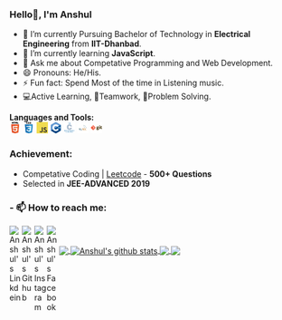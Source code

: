 ### Hello👋, I'm Anshul


- 🔭 I’m currently Pursuing Bachelor of Technology in **Electrical Engineering**  from **IIT-Dhanbad**.
- 🌱 I’m currently learning **JavaScript**.
- 💬 Ask me about Competative Programming and Web Development.
- 😄 Pronouns: He/His.
- ⚡ Fun fact: Spend Most of the time in Listening music.
- 💻Active Learning, 🤝Teamwork, 🧐Problem Solving.


**Languages and Tools:**
</br>
<code><img height="20" src="https://raw.githubusercontent.com/github/explore/80688e429a7d4ef2fca1e82350fe8e3517d3494d/topics/html/html.png"></code>
<code><img height="20" src="https://raw.githubusercontent.com/github/explore/80688e429a7d4ef2fca1e82350fe8e3517d3494d/topics/css/css.png"></code>
<code><img height="20" src="https://raw.githubusercontent.com/github/explore/80688e429a7d4ef2fca1e82350fe8e3517d3494d/topics/javascript/javascript.png"></code>
<code><img height="20" src="https://raw.githubusercontent.com/github/explore/80688e429a7d4ef2fca1e82350fe8e3517d3494d/topics/cpp/cpp.png"></code>
<code><img height="20" src="https://raw.githubusercontent.com/github/explore/80688e429a7d4ef2fca1e82350fe8e3517d3494d/topics/c/c.png"></code>
<code><img height="20" src="https://raw.githubusercontent.com/github/explore/80688e429a7d4ef2fca1e82350fe8e3517d3494d/topics/mysql/mysql.png"></code>
<code><img height="20" src="https://raw.githubusercontent.com/github/explore/80688e429a7d4ef2fca1e82350fe8e3517d3494d/topics/git/git.png"></code>
</br>

### Achievement:
- Competative Coding | [Leetcode](https://leetcode.com/anshul7sh/) - **500+ Questions**
- Selected in **JEE-ADVANCED 2019**

###  - 📫 How to reach me:
<span>
<a href="https://www.linkedin.com/in/anshul7sh/">
  <img align="left" alt="Anshul's Linkdein" width="22px" src="https://cdn.jsdelivr.net/npm/simple-icons@v3/icons/linkedin.svg" />
</a>
<a href="https://github.com/anshul7sh">
  <img align="left" alt="Anshul's Github" width="22px" src="https://cdn.jsdelivr.net/npm/simple-icons@v3/icons/github.svg" />
</a>
<a href="https://www.instagram.com/anshulsharma0711/">
  <img align="left" alt="Anshul's Instagram" width="22px" src="https://cdn.jsdelivr.net/npm/simple-icons@v3/icons/instagram.svg" />
</a>
<a href="https://www.facebook.com/profile.php?id=100038208783085">
  <img align="left" alt="Anshul's Facebook" width="22px" src="https://cdn.jsdelivr.net/npm/simple-icons@v3/icons/facebook.svg" />
</a>
 </span>

</br>
</br>

<a href="https://github.com/anshul7sh">
  <img align="center" src="https://github-readme-stats.vercel.app/api/top-langs/?username=anshul7sh&theme=dark&hide_langs_below=1" />
</a>
<a href="https://github.com/anshsul7sh">
 <img align="center" src="https://github-readme-stats.vercel.app/api?username=anshul7sh&show_icons=true&theme=dark&line_height=27" alt="Anshul's github stats"/>
</a>
<a href="https://github.com/anshul7sh/Leetcode-Problems">
  <img align="center" src="https://github-readme-stats.vercel.app/api/pin/?username=anshul7sh&repo=Leetcode-Problems&theme=dark" />

</a>
<a href="https://github.com/anshul7sh/JavaScript30">
 <img align="center" src="https://github-readme-stats.vercel.app/api/pin/?username=anshul7sh&repo=JavaScript30&theme=dark" />
</a>
